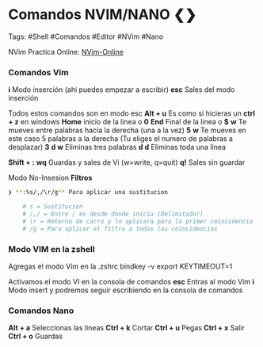 # Comandos NVIM/NANO ❮❯

Tags: #Shell #Comandos #Editor #NVim #Nano 


NVim Practica Online: [NVim-Online](https://www.openvim.com/)

### Comandos Vim
**i** Modo inserción (ahi puedes empezar a escribir)
**esc** Sales del modo inserción

Todos estos comandos son en modo esc
**Alt + u** Es como si hicieras un **ctrl + z** en windows
**Home** inicio de la linea o **0**
**End** Final de la linea o **$**
**w** Te mueves entre palabras hacia la derecha (una a la vez)
**5** **w** Te mueves en este caso 5 palabras a la derecha (Tu eliges el numero de palabras a desplazar)
**3** **d w** Eliminas tres palabras
**d d** Eliminas toda una linea

**Shift + :**
	**wq** Guardas y sales de Vi (w=write, q=quit)
	**q!** Sales sin guardar

Modo No-Insesion **Filtros**
```bash
❯ **:%s/,/\r/g** Para aplicar una sustitucion 

	# s = Sustitucion 
	# /,/ = Entre / es desde donde inicia (Delimitador)
	# \r = Retorno de carro y lo aplicara para la primer coincidencia 
	# /g = Para aplicar el filtro a todas las coincidencias
```

### Modo VIM en la zshell
Agregas el modo Vim en la .zshrc
	bindkey -v
	export KEYTIMEOUT=1
	
Activamos el modo VI en la consola de comandos 
**esc** Entras al modo Vim
**i** Modo insert y podremos seguir escribiendo en la consola de comandos

### Comandos Nano
**Alt + a** Seleccionas las lineas
**Ctrl + k** Cortar
**Ctrl + u** Pegas
**Ctrl + x** Salir
**Ctrl + o** Guardas